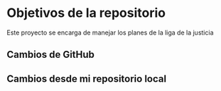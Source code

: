 # Objetivos de la repositorio

Este proyecto se encarga de manejar los planes de la liga de la justicia


## Cambios de GitHub
## Cambios desde mi repositorio local
